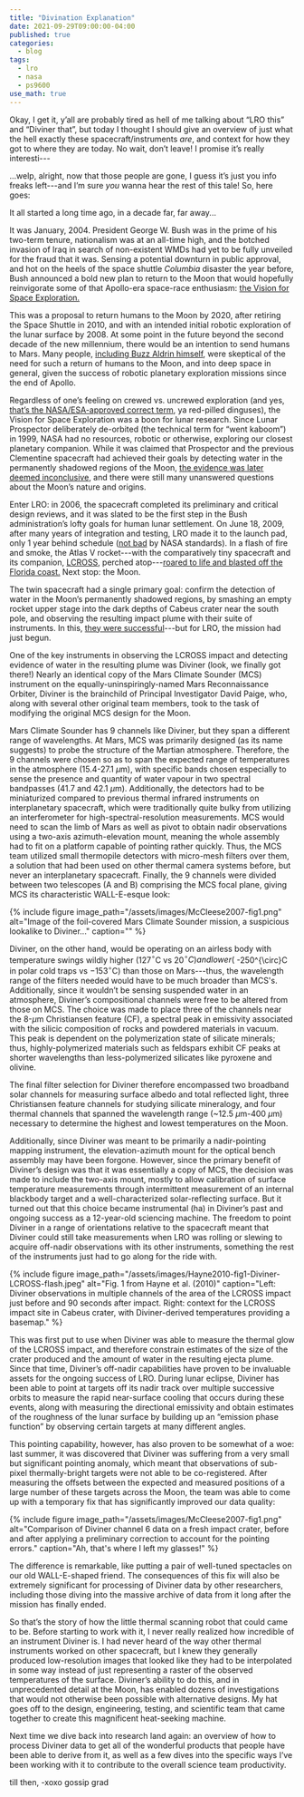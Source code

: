 ```yaml
---
title: "Divination Explanation"
date: 2021-09-29T09:00:00-04:00
published: true
categories:
  - blog
tags:
  - lro
  - nasa
  - ps9600
use_math: true
---
```


Okay, I get it, y’all are probably tired as hell of me talking about “LRO this” and “Diviner that”, but today I thought I should give an overview of just what the hell exactly these spacecraft/instruments _are_, and context for how they got to where they are today. No wait, don’t leave! I promise it’s really interesti---

...welp, alright, now that those people are gone, I guess it’s just you info freaks left---and I’m sure _you_ wanna hear the rest of this tale! So, here goes:

It all started a long time ago, in a decade far, far away...

It was January, 2004. President George W. Bush was in the prime of his two-term tenure, nationalism was at an all-time high, and the botched invasion of Iraq in search of non-existent WMDs had yet to be fully unveiled for the fraud that it was. Sensing a potential downturn in public approval, and hot on the heels of the space shuttle _Columbia_ disaster the year before, Bush announced a bold new plan to return to the Moon that would hopefully reinvigorate some of that Apollo-era space-race enthusiasm: [the Vision for Space Exploration.](https://en.wikipedia.org/wiki/Vision_for_Space_Exploration)

This was a proposal to return humans to the Moon by 2020, after retiring the Space Shuttle in 2010, and with an intended initial robotic exploration of the lunar surface by 2008. At some point in the future beyond the second decade of the new millennium, there would be an intention to send humans to Mars. Many people, [including Buzz Aldrin himself](https://web.archive.org/web/20090723144904/http://www.nytimes.com/2003/12/05/opinion/05ALDR.html), were skeptical of the need for such a return of humans to the Moon, and into deep space in general, given the success of robotic planetary exploration missions since the end of Apollo.

Regardless of one’s feeling on crewed vs. uncrewed exploration (and yes, [that’s the NASA/ESA-approved correct term](https://history.nasa.gov/styleguide.html), ya red-pilled dinguses), the Vision for Space Exploration was a boon for lunar research. Since Lunar Prospector deliberately de-orbited (the technical term for “went kaboom”) in 1999, NASA had no resources, robotic or otherwise, exploring our closest planetary companion. While it was claimed that Prospector and the previous Clementine spacecraft had achieved their goals by detecting water in the permanently shadowed regions of the Moon, [the evidence was later deemed inconclusive](https://www.space.com/6836-debate-rages-moon-water.html), and there were still many unanswered questions about the Moon’s nature and origins.

Enter LRO: in 2006, the spacecraft completed its preliminary and critical design reviews, and it was slated to be the first step in the Bush administration’s lofty goals for human lunar settlement. On June 18, 2009, after many years of integration and testing, LRO made it to the launch pad, only 1 year behind schedule ([not bad](https://www.inverse.com/science/why-nasa-has-bumped-the-launch-of-the-james-webb-telescope-again) by NASA standards). In a flash of fire and smoke, the Atlas V rocket---with the comparatively tiny spacecraft and its companion, [LCROSS](https://en.wikipedia.org/wiki/LCROSS), perched atop---[roared to life and blasted off the Florida coast.]( https://www.youtube.com/watch?v=j-5t4de6jjI) Next stop: the Moon.

The twin spacecraft had a single primary goal: confirm the detection of water in the Moon’s permanently shadowed regions, by smashing an empty rocket upper stage into the dark depths of Cabeus crater near the south pole, and observing the resulting impact plume with their suite of instruments. In this, [they were successful](https://www.science.org/doi/abs/10.1126/science.1186986)---but for LRO, the mission had just begun.

One of the key instruments in observing the LCROSS impact and detecting evidence of water in the resulting plume was Diviner (look, we finally got there!) Nearly an identical copy of the Mars Climate Sounder (MCS) instrument on the equally-uninspiringly-named Mars Reconnaissance Orbiter, Diviner is the brainchild of Principal Investigator David Paige, who, along with several other original team members, took to the task of modifying the original MCS design for the Moon.

Mars Climate Sounder has 9 channels like Diviner, but they span a different range of wavelengths. At Mars, MCS was primarily designed (as its name suggests) to probe the structure of the Martian atmosphere. Therefore, the 9 channels were chosen so as to span the expected range of temperatures in the atmosphere (15.4-27.1 $\mu$m), with specific bands chosen especially to sense the presence and quantity of water vapour in two spectral bandpasses (41.7 and 42.1 $\mu$m). Additionally, the detectors had to be miniaturized compared to previous thermal infrared instruments on interplanetary spacecraft, which were traditionally quite bulky from utilizing an interferometer for high-spectral-resolution measurements. MCS would need to scan the limb of Mars as well as pivot to obtain nadir observations using a two-axis azimuth-elevation mount, meaning the whole assembly had to fit on a platform capable of pointing rather quickly. Thus, the MCS team utilized small thermopile detectors with micro-mesh filters over them, a solution that had been used on other thermal camera systems before, but never an interplanetary spacecraft. Finally, the 9 channels were divided between two telescopes (A and B) comprising the MCS focal plane, giving MCS its characteristic WALL-E-esque look:

{% include figure image_path="/assets/images/McCleese2007-fig1.png" alt="Image of the foil-covered Mars Climate Sounder mission, a suspicious lookalike to Diviner..." caption="" %}

Diviner, on the other hand, would be operating on an airless body with temperature swings wildly higher (127$^{\circ}$C vs 20$^{\circ}C) and lower (~$-$250$^{\circ}C in polar cold traps vs $-$153$^{\circ}$C) than those on Mars---thus, the wavelength range of the filters needed would have to be much broader than MCS's. Additionally, since it wouldn’t be sensing suspended water in an atmosphere, Diviner’s compositional channels were free to be altered from those on MCS. The choice was made to place three of the channels near the 8-$\mu$m Christiansen feature (CF), a spectral peak in emissivity associated with the silicic composition of rocks and powdered materials in vacuum. This peak is dependent on the polymerization state of silicate minerals; thus, highly-polymerized materials such as feldspars exhibit CF peaks at shorter wavelengths than less-polymerized silicates like pyroxene and olivine.

The final filter selection for Diviner therefore encompassed two broadband solar channels for measuring surface albedo and total reflected light, three Christiansen feature channels for studying silicate mineralogy, and four thermal channels that spanned the wavelength range (~12.5 $\mu$m-400 $\mu$m) necessary to determine the highest and lowest temperatures on the Moon.

Additionally, since Diviner was meant to be primarily a nadir-pointing mapping instrument, the elevation-azimuth mount for the optical bench assembly may have been forgone. However, since the primary benefit of Diviner’s design was that it was essentially a copy of MCS, the decision was made to include the two-axis mount, mostly to allow calibration of surface temperature measurements through intermittent measurement of an internal blackbody target and a well-characterized solar-reflecting surface. But it turned out that this choice became instrumental (ha) in Diviner’s past and ongoing success as a 12-year-old sciencing machine. The freedom to point Diviner in a range of orientations relative to the spacecraft meant that Diviner could still take measurements when LRO was rolling or slewing to acquire off-nadir observations with its other instruments, something the rest of the instruments just had to go along for the ride with.

{% include figure image_path="/assets/images/Hayne2010-fig1-Diviner-LCROSS-flash.jpeg" alt="Fig. 1 from Hayne et al. (2010)" caption="Left: Diviner observations in multiple channels of the area of the LCROSS impact just before and 90 seconds after impact. Right: context for the LCROSS impact site in Cabeus crater, with Diviner-derived temperatures providing a basemap." %}

This was first put to use when Diviner was able to measure the thermal glow of the LCROSS impact, and therefore constrain estimates of the size of the crater produced and the amount of water in the resulting ejecta plume. Since that time, Diviner’s off-nadir capabilities have proven to be invaluable assets for the ongoing success of LRO. During lunar eclipse, Diviner has been able to point at targets off its nadir track over multiple successive orbits to measure the rapid near-surface cooling that occurs during these events, along with measuring the directional emissivity and obtain estimates of the roughness of the lunar surface by building up an “emission phase function” by observing certain targets at many different angles.

This pointing capability, however, has also proven to be somewhat of a woe: last summer, it was discovered that Diviner was suffering from a very small but significant pointing anomaly, which meant that observations of sub-pixel thermally-bright targets were not able to be co-registered. After measuring the offsets between the expected and measured positions of a large number of these targets across the Moon, the team was able to come up with a temporary fix that has significantly improved our data quality:

{% include figure image_path="/assets/images/McCleese2007-fig1.png" alt="Comparison of Diviner channel 6 data on a fresh impact crater, before and after applying a preliminary correction to account for the pointing errors." caption="Ah, that's where I left my glasses!" %}

The difference is remarkable, like putting a pair of well-tuned spectacles on our old WALL-E-shaped friend. The consequences of this fix will also be extremely significant for processing of Diviner data by other researchers, including those diving into the massive archive of data from it long after the mission has finally ended.

So that’s the story of how the little thermal scanning robot that could came to be. Before starting to work with it, I never really realized how incredible of an instrument Diviner is. I had never heard of the way other thermal instruments worked on other spacecraft, but I knew they generally produced low-resolution images that looked like they had to be interpolated in some way instead of just representing a raster of the observed temperatures of the surface. Diviner’s ability to do this, and in unprecedented detail at the Moon, has enabled dozens of investigations that would not otherwise been possible with alternative designs. My hat goes off to the design, engineering, testing, and scientific team that came together to create this magnificent heat-seeking machine.

Next time we dive back into research land again: an overview of how to process Diviner data to get all of the wonderful products that people have been able to derive from it, as well as a few dives into the specific ways I’ve been working with it to contribute to the overall science team productivity.

till then,
-xoxo gossip grad


